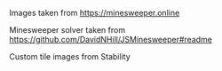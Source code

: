 Images taken from https://minesweeper.online

Minesweeper solver taken from https://github.com/DavidNHill/JSMinesweeper#readme

Custom tile images from Stability